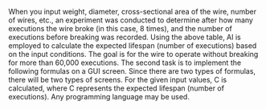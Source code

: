 When you input weight, diameter, cross-sectional area of the wire, number of wires, etc., an experiment was conducted to determine after how many executions the wire broke (in this case, 8 times),
and the number of executions before breaking was recorded. Using the above table, AI is employed to calculate the expected lifespan (number of executions) based on the input conditions.
The goal is for the wire to operate without breaking for more than 60,000 executions. The second task is to implement the following formulas on a GUI screen. Since there are two types of formulas,
there will be two types of screens. For the given input values, C is calculated, where C represents the expected lifespan (number of executions). Any programming language may be used.
